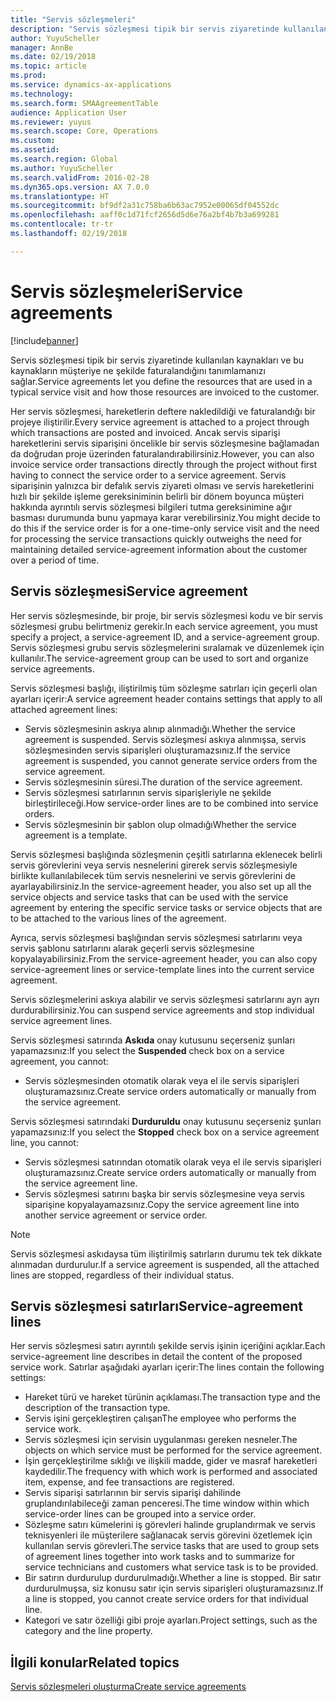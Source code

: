 ```yaml
---
title: "Servis sözleşmeleri"
description: "Servis sözleşmesi tipik bir servis ziyaretinde kullanılan kaynakları ve bu kaynakların müşteriye ne şekilde faturalandığını tanımlamanızı sağlar."
author: YuyuScheller
manager: AnnBe
ms.date: 02/19/2018
ms.topic: article
ms.prod: 
ms.service: dynamics-ax-applications
ms.technology: 
ms.search.form: SMAAgreementTable
audience: Application User
ms.reviewer: yuyus
ms.search.scope: Core, Operations
ms.custom: 
ms.assetid: 
ms.search.region: Global
ms.author: YuyuScheller
ms.search.validFrom: 2016-02-28
ms.dyn365.ops.version: AX 7.0.0
ms.translationtype: HT
ms.sourcegitcommit: bf9df2a31c758ba6b63ac7952e00065df04552dc
ms.openlocfilehash: aaff0c1d71fcf2656d5d6e76a2bf4b7b3a699281
ms.contentlocale: tr-tr
ms.lasthandoff: 02/19/2018

---
```


# <a name="service-agreements"></a><span data-ttu-id="13e25-103">Servis sözleşmeleri</span><span class="sxs-lookup"><span data-stu-id="13e25-103">Service agreements</span></span>

[!include[banner](../includes/banner.md)]


<span data-ttu-id="13e25-104">Servis sözleşmesi tipik bir servis ziyaretinde kullanılan kaynakları ve bu kaynakların müşteriye ne şekilde faturalandığını tanımlamanızı sağlar.</span><span class="sxs-lookup"><span data-stu-id="13e25-104">Service agreements let you define the resources that are used in a typical service visit and how those resources are invoiced to the customer.</span></span>

<span data-ttu-id="13e25-105">Her servis sözleşmesi, hareketlerin deftere nakledildiği ve faturalandığı bir projeye iliştirilir.</span><span class="sxs-lookup"><span data-stu-id="13e25-105">Every service agreement is attached to a project through which transactions are posted and invoiced.</span></span> <span data-ttu-id="13e25-106">Ancak servis siparişi hareketlerini servis siparişini öncelikle bir servis sözleşmesine bağlamadan da doğrudan proje üzerinden faturalandırabilirsiniz.</span><span class="sxs-lookup"><span data-stu-id="13e25-106">However, you can also invoice service order transactions directly through the project without first having to connect the service order to a service agreement.</span></span> <span data-ttu-id="13e25-107">Servis siparişinin yalnızca bir defalık servis ziyareti olması ve servis hareketlerini hızlı bir şekilde işleme gereksiniminin belirli bir dönem boyunca müşteri hakkında ayrıntılı servis sözleşmesi bilgileri tutma gereksinimine ağır basması durumunda bunu yapmaya karar verebilirsiniz.</span><span class="sxs-lookup"><span data-stu-id="13e25-107">You might decide to do this if the service order is for a one-time-only service visit and the need for processing the service transactions quickly outweighs the need for maintaining detailed service-agreement information about the customer over a period of time.</span></span>

## <a name="service-agreement"></a><span data-ttu-id="13e25-108">Servis sözleşmesi</span><span class="sxs-lookup"><span data-stu-id="13e25-108">Service agreement</span></span>

<span data-ttu-id="13e25-109">Her servis sözleşmesinde, bir proje, bir servis sözleşmesi kodu ve bir servis sözleşmesi grubu belirtmeniz gerekir.</span><span class="sxs-lookup"><span data-stu-id="13e25-109">In each service agreement, you must specify a project, a service-agreement ID, and a service-agreement group.</span></span> <span data-ttu-id="13e25-110">Servis sözleşmesi grubu servis sözleşmelerini sıralamak ve düzenlemek için kullanılır.</span><span class="sxs-lookup"><span data-stu-id="13e25-110">The service-agreement group can be used to sort and organize service agreements.</span></span>

<span data-ttu-id="13e25-111">Servis sözleşmesi başlığı, iliştirilmiş tüm sözleşme satırları için geçerli olan ayarları içerir:</span><span class="sxs-lookup"><span data-stu-id="13e25-111">A service agreement header contains settings that apply to all attached agreement lines:</span></span>

-  <span data-ttu-id="13e25-112">Servis sözleşmesinin askıya alınıp alınmadığı.</span><span class="sxs-lookup"><span data-stu-id="13e25-112">Whether the service agreement is suspended.</span></span> <span data-ttu-id="13e25-113">Servis sözleşmesi askıya alınmışsa, servis sözleşmesinden servis siparişleri oluşturamazsınız.</span><span class="sxs-lookup"><span data-stu-id="13e25-113">If the service agreement is suspended, you cannot generate service orders from the service agreement.</span></span>
-  <span data-ttu-id="13e25-114">Servis sözleşmesinin süresi.</span><span class="sxs-lookup"><span data-stu-id="13e25-114">The duration of the service agreement.</span></span>
-  <span data-ttu-id="13e25-115">Servis sözleşmesi satırlarının servis siparişleriyle ne şekilde birleştirileceği.</span><span class="sxs-lookup"><span data-stu-id="13e25-115">How service-order lines are to be combined into service orders.</span></span>
-  <span data-ttu-id="13e25-116">Servis sözleşmesinin bir şablon olup olmadığı</span><span class="sxs-lookup"><span data-stu-id="13e25-116">Whether the service agreement is a template.</span></span>

<span data-ttu-id="13e25-117">Servis sözleşmesi başlığında sözleşmenin çeşitli satırlarına eklenecek belirli servis görevlerini veya servis nesnelerini girerek servis sözleşmesiyle birlikte kullanılabilecek tüm servis nesnelerini ve servis görevlerini de ayarlayabilirsiniz.</span><span class="sxs-lookup"><span data-stu-id="13e25-117">In the service-agreement header, you also set up all the service objects and service tasks that can be used with the service agreement by entering the specific service tasks or service objects that are to be attached to the various lines of the agreement.</span></span>

<span data-ttu-id="13e25-118">Ayrıca, servis sözleşmesi başlığından servis sözleşmesi satırlarını veya servis şablonu satırlarını alarak geçerli servis sözleşmesine kopyalayabilirsiniz.</span><span class="sxs-lookup"><span data-stu-id="13e25-118">From the service-agreement header, you can also copy service-agreement lines or service-template lines into the current service agreement.</span></span>

<span data-ttu-id="13e25-119">Servis sözleşmelerini askıya alabilir ve servis sözleşmesi satırlarını ayrı ayrı durdurabilirsiniz.</span><span class="sxs-lookup"><span data-stu-id="13e25-119">You can suspend service agreements and stop individual service agreement lines.</span></span>

<span data-ttu-id="13e25-120">Servis sözleşmesi satırında **Askıda** onay kutusunu seçerseniz şunları yapamazsınız:</span><span class="sxs-lookup"><span data-stu-id="13e25-120">If you select the **Suspended** check box on a service agreement, you cannot:</span></span>

-    <span data-ttu-id="13e25-121">Servis sözleşmesinden otomatik olarak veya el ile servis siparişleri oluşturamazsınız.</span><span class="sxs-lookup"><span data-stu-id="13e25-121">Create service orders automatically or manually from the service agreement.</span></span>

<span data-ttu-id="13e25-122">Servis sözleşmesi satırındaki **Durduruldu** onay kutusunu seçerseniz şunları yapamazsınız:</span><span class="sxs-lookup"><span data-stu-id="13e25-122">If you select the **Stopped** check box on a service agreement line, you cannot:</span></span>

-    <span data-ttu-id="13e25-123">Servis sözleşmesi satırından otomatik olarak veya el ile servis siparişleri oluşturamazsınız.</span><span class="sxs-lookup"><span data-stu-id="13e25-123">Create service orders automatically or manually from the service agreement line.</span></span>
-    <span data-ttu-id="13e25-124">Servis sözleşmesi satırını başka bir servis sözleşmesine veya servis siparişine kopyalayamazsınız.</span><span class="sxs-lookup"><span data-stu-id="13e25-124">Copy the service agreement line into another service agreement or service order.</span></span>


> [!NOTE]
> <span data-ttu-id="13e25-125">Servis sözleşmesi askıdaysa tüm iliştirilmiş satırların durumu tek tek dikkate alınmadan durdurulur.</span><span class="sxs-lookup"><span data-stu-id="13e25-125">If a service agreement is suspended, all the attached lines are stopped, regardless of their individual status.</span></span>

## <a name="service-agreement-lines"></a><span data-ttu-id="13e25-126">Servis sözleşmesi satırları</span><span class="sxs-lookup"><span data-stu-id="13e25-126">Service-agreement lines</span></span>

<span data-ttu-id="13e25-127">Her servis sözleşmesi satırı ayrıntılı şekilde servis işinin içeriğini açıklar.</span><span class="sxs-lookup"><span data-stu-id="13e25-127">Each service-agreement line describes in detail the content of the proposed service work.</span></span> <span data-ttu-id="13e25-128">Satırlar aşağıdaki ayarları içerir:</span><span class="sxs-lookup"><span data-stu-id="13e25-128">The lines contain the following settings:</span></span>

-  <span data-ttu-id="13e25-129">Hareket türü ve hareket türünin açıklaması.</span><span class="sxs-lookup"><span data-stu-id="13e25-129">The transaction type and the description of the transaction type.</span></span>
-  <span data-ttu-id="13e25-130">Servis işini gerçekleştiren çalışan</span><span class="sxs-lookup"><span data-stu-id="13e25-130">The employee who performs the service work.</span></span>
-  <span data-ttu-id="13e25-131">Servis sözleşmesi için servisin uygulanması gereken nesneler.</span><span class="sxs-lookup"><span data-stu-id="13e25-131">The objects on which service must be performed for the service agreement.</span></span>
-  <span data-ttu-id="13e25-132">İşin gerçekleştirilme sıklığı ve ilişkili madde, gider ve masraf hareketleri kaydedilir.</span><span class="sxs-lookup"><span data-stu-id="13e25-132">The frequency with which work is performed and associated item, expense, and fee transactions are registered.</span></span>
-  <span data-ttu-id="13e25-133">Servis siparişi satırlarının bir servis siparişi dahilinde gruplandırılabileceği zaman penceresi.</span><span class="sxs-lookup"><span data-stu-id="13e25-133">The time window within which service-order lines can be grouped into a service order.</span></span>
-  <span data-ttu-id="13e25-134">Sözleşme satırı kümelerini iş görevleri halinde gruplandırmak ve servis teknisyenleri ile müşterilere sağlanacak servis görevini özetlemek için kullanılan servis görevleri.</span><span class="sxs-lookup"><span data-stu-id="13e25-134">The service tasks that are used to group sets of agreement lines together into work tasks and to summarize for service technicians and customers what service task is to be provided.</span></span>
-  <span data-ttu-id="13e25-135">Bir satırın durdurulup durdurulmadığı.</span><span class="sxs-lookup"><span data-stu-id="13e25-135">Whether a line is stopped.</span></span> <span data-ttu-id="13e25-136">Bir satır durdurulmuşsa, siz konusu satır için servis siparişleri oluşturamazsınız.</span><span class="sxs-lookup"><span data-stu-id="13e25-136">If a line is stopped, you cannot create service orders for that individual line.</span></span>
-  <span data-ttu-id="13e25-137">Kategori ve satır özelliği gibi proje ayarları.</span><span class="sxs-lookup"><span data-stu-id="13e25-137">Project settings, such as the category and the line property.</span></span>

## <a name="related-topics"></a><span data-ttu-id="13e25-138">İlgili konular</span><span class="sxs-lookup"><span data-stu-id="13e25-138">Related topics</span></span>

[<span data-ttu-id="13e25-139">Servis sözleşmeleri oluşturma</span><span class="sxs-lookup"><span data-stu-id="13e25-139">Create service agreements</span></span>](create-service-agreements.md)

